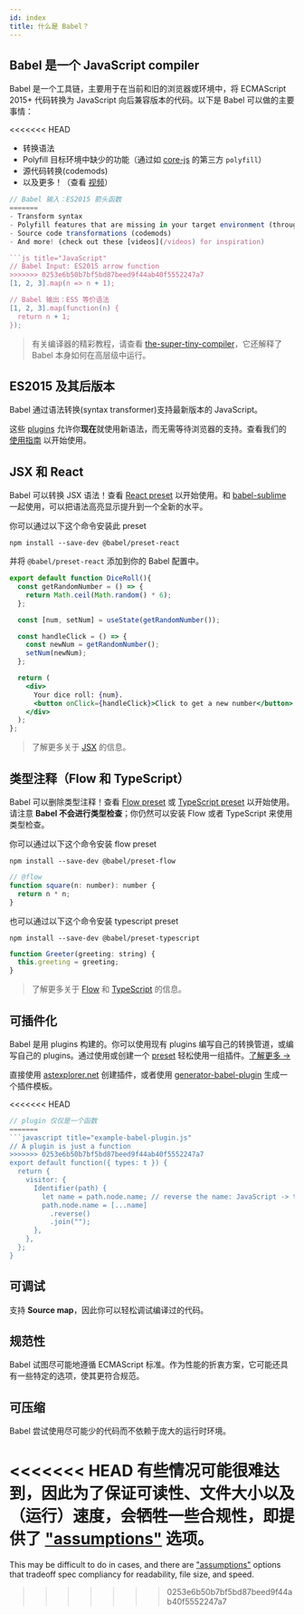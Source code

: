 ```yaml
---
id: index
title: 什么是 Babel？
---
```


## Babel 是一个 JavaScript compiler

Babel 是一个工具链，主要用于在当前和旧的浏览器或环境中，将 ECMAScript 2015+ 代码转换为 JavaScript 向后兼容版本的代码。以下是 Babel 可以做的主要事情：

<<<<<<< HEAD
- 转换语法
- Polyfill 目标环境中缺少的功能（通过如 [core-js](https://github.com/zloirock/core-js) 的第三方 `polyfill`）
- 源代码转换(codemods)
- 以及更多！（查看 [视频](/videos.html)）

```js
// Babel 输入：ES2015 箭头函数
=======
- Transform syntax
- Polyfill features that are missing in your target environment (through a third-party polyfill such as [core-js](https://github.com/zloirock/core-js))
- Source code transformations (codemods)
- And more! (check out these [videos](/videos) for inspiration)

```js title="JavaScript"
// Babel Input: ES2015 arrow function
>>>>>>> 0253e6b50b7bf5bd87beed9f44ab40f5552247a7
[1, 2, 3].map(n => n + 1);

// Babel 输出：ES5 等价语法
[1, 2, 3].map(function(n) {
  return n + 1;
});
```

> 有关编译器的精彩教程，请查看 [the-super-tiny-compiler](https://github.com/thejameskyle/the-super-tiny-compiler)，它还解释了 Babel 本身如何在高层级中运行。

## ES2015 及其后版本

Babel 通过语法转换(syntax transformer)支持最新版本的 JavaScript。

这些 [plugins](plugins.md) 允许你**现在**就使用新语法，而无需等待浏览器的支持。查看我们的 [使用指南](usage.md) 以开始使用。

## JSX 和 React

Babel 可以转换 JSX 语法！查看 [React preset](preset-react.md) 以开始使用。和 [babel-sublime](https://github.com/babel/babel-sublime) 一起使用，可以把语法高亮显示提升到一个全新的水平。

你可以通过以下这个命令安装此 preset

```shell npm2yarn
npm install --save-dev @babel/preset-react
```

并将 `@babel/preset-react` 添加到你的 Babel 配置中。

```jsx title="JSX"
export default function DiceRoll(){
  const getRandomNumber = () => {
    return Math.ceil(Math.random() * 6);
  };

  const [num, setNum] = useState(getRandomNumber());

  const handleClick = () => {
    const newNum = getRandomNumber();
    setNum(newNum);
  };

  return (
    <div>
      Your dice roll: {num}.
      <button onClick={handleClick}>Click to get a new number</button>
    </div>
  );
};
```

> 了解更多关于 [JSX](https://facebook.github.io/jsx/) 的信息。

## 类型注释（Flow 和 TypeScript）

Babel 可以删除类型注释！查看 [Flow preset](preset-flow.md) 或 [TypeScript preset](preset-typescript.md) 以开始使用。请注意 **Babel 不会进行类型检查**；你仍然可以安装 Flow 或者 TypeScript 来使用类型检查。

你可以通过以下这个命令安装 flow preset

```shell npm2yarn
npm install --save-dev @babel/preset-flow
```

```js title="JavaScript"
// @flow
function square(n: number): number {
  return n * n;
}
```

也可以通过以下这个命令安装 typescript preset

```shell npm2yarn
npm install --save-dev @babel/preset-typescript
```

```js title="JavaScript"
function Greeter(greeting: string) {
  this.greeting = greeting;
}
```

> 了解更多关于 [Flow](https://flow.org/) 和 [TypeScript](https://www.typescriptlang.org/) 的信息。

## 可插件化

Babel 是用 plugins 构建的。你可以使用现有 plugins 编写自己的转换管道，或编写自己的 plugins。通过使用或创建一个 [preset](plugins.md#presets) 轻松使用一组插件。[了解更多 →](plugins.md)

直接使用 [astexplorer.net](https://astexplorer.net/#/KJ8AjD6maa) 创建插件，或者使用 [generator-babel-plugin](https://github.com/babel/generator-babel-plugin) 生成一个插件模板。

<<<<<<< HEAD
```javascript
// plugin 仅仅是一个函数
=======
```javascript title="example-babel-plugin.js"
// A plugin is just a function
>>>>>>> 0253e6b50b7bf5bd87beed9f44ab40f5552247a7
export default function({ types: t }) {
  return {
    visitor: {
      Identifier(path) {
        let name = path.node.name; // reverse the name: JavaScript -> tpircSavaJ
        path.node.name = [...name]
          .reverse()
          .join("");
      },
    },
  };
}
```

## 可调试

支持 **Source map**，因此你可以轻松调试编译过的代码。

## 规范性

Babel 试图尽可能地遵循 ECMAScript 标准。作为性能的折衷方案，它可能还具有一些特定的选项，使其更符合规范。

## 可压缩

Babel 尝试使用尽可能少的代码而不依赖于庞大的运行时环境。

<<<<<<< HEAD
有些情况可能很难达到，因此为了保证可读性、文件大小以及（运行）速度，会牺牲一些合规性，即提供了 ["assumptions"](/assumptions) 选项。
=======
This may be difficult to do in cases, and there are ["assumptions"](assumptions.md) options that tradeoff spec compliancy for readability, file size, and speed.
>>>>>>> 0253e6b50b7bf5bd87beed9f44ab40f5552247a7

